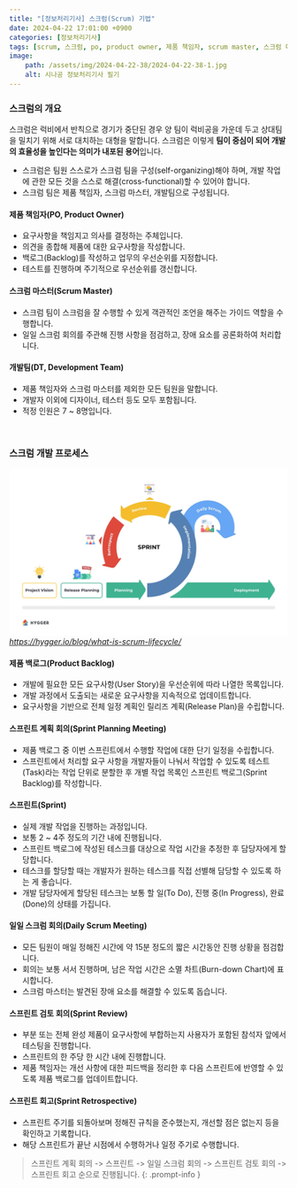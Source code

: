 ```yaml
---
title: "[정보처리기사] 스크럼(Scrum) 기법"
date: 2024-04-22 17:01:00 +0900
categories: [정보처리기사]
tags: [scrum, 스크럼, po, product owner, 제품 책임자, scrum master, 스크럼 마스터, dt, development team, 개발팀, product backlog, 제품 백로그, backlog, 백로그, sprint planning meeting, 스프린트 계획 회의, sprint, 스프린트, daily scrum meeting, 일일 스크럼 회의, sprint review, 스프린트 검토 회의, sprint retrospective, 스프린트 회고]
image:
    path: /assets/img/2024-04-22-38/2024-04-22-38-1.jpg
    alt: 시나공 정보처리기사 필기
---
```


### 스크럼의 개요

스크럼은 럭비에서 반칙으로 경기가 중단된 경우 양 팀이 럭비공을 가운데 두고 상대팀을 밀치기 위해 서로 대치하는 대형을 말합니다. 스크럼은 이렇게 **팀이 중심이 되어 개발의 효율성을 높인다는 의미가 내포된 용어**입니다.

- 스크럼은 팀원 스스로가 스크럼 팀을 구성(self-organizing)해야 하며, 개발 작업에 관한 모든 것을 스스로 해결(cross-functional)할 수 있어야 합니다.
- 스크럼 팀은 제품 책임자, 스크럼 마스터, 개발팀으로 구성됩니다.

#### 제품 책임자(PO, Product Owner)

- 요구사항을 책임지고 의사를 결정하는 주체입니다.
- 의견을 종합해 제품에 대한 요구사항을 작성합니다.
- 백로그(Backlog)를 작성하고 업무의 우선순위를 지정합니다.
- 테스트를 진행하며 주기적으로 우선순위를 갱신합니다.

#### 스크럼 마스터(Scrum Master)

- 스크럼 팀이 스크럼을 잘 수행할 수 있게 객관적인 조언을 해주는 가이드 역할을 수행합니다.
- 일일 스크럼 회의를 주관해 진행 사항을 점검하고, 장애 요소를 공론화하여 처리합니다.

#### 개발팀(DT, Development Team)

- 제품 책임자와 스크럼 마스터를 제외한 모든 팀원을 말합니다.
- 개발자 이외에 디자이너, 테스터 등도 모두 포함됩니다.
- 적정 인원은 7 ~ 8명입니다.

&nbsp;

### 스크럼 개발 프로세스

![스크럼 개발 프로세스](/assets/img/2024-04-22-39/2024-04-22-39-1.png)
_https://hygger.io/blog/what-is-scrum-lifecycle/_

#### 제품 백로그(Product Backlog)

- 개발에 필요한 모든 요구사항(User Story)을 우선순위에 따라 나열한 목록입니다.
- 개발 과정에서 도출되는 새로운 요구사항을 지속적으로 업데이트합니다.
- 요구사항을 기반으로 전체 일정 계획인 릴리즈 계획(Release Plan)을 수립합니다.

#### 스프린트 계획 회의(Sprint Planning Meeting)

- 제품 백로그 중 이번 스프린트에서 수행할 작업에 대한 단기 일정을 수립합니다.
- 스프린트에서 처리할 요구 사항을 개발자들이 나눠서 작업할 수 있도록 테스트(Task)라는 작업 단위로 분할한 후 개별 작업 목록인 스프린트 백로그(Sprint Backlog)를 작성합니다.

#### 스프린트(Sprint)

- 실제 개발 작업을 진행하는 과정입니다.
- 보통 2 ~ 4주 정도의 기간 내에 진행됩니다.
- 스프린트 백로그에 작성된 테스크를 대상으로 작업 시간을 추정한 후 담당자에게 할당합니다.
- 테스크를 할당할 때는 개발자가 원하는 테스크를 직접 선별해 담당할 수 있도록 하는 게 좋습니다.
- 개발 담당자에게 할당된 테스크는 보통 할 일(To Do), 진행 중(In Progress), 완료(Done)의 상태를 가집니다.

#### 일일 스크럼 회의(Daily Scrum Meeting)

- 모든 팀원이 매일 정해진 시간에 약 15분 정도의 짧은 시간동안 진행 상황을 점검합니다.
- 회의는 보통 서서 진행하며, 남은 작업 시간은 소멸 차트(Burn-down Chart)에 표시합니다.
- 스크럼 마스터는 발견된 장애 요소를 해결할 수 있도록 돕습니다.

#### 스프린트 검토 회의(Sprint Review)

- 부분 또는 전체 완성 제품이 요구사항에 부합하는지 사용자가 포함된 참석자 앞에서 테스팅을 진행합니다.
- 스프린트의 한 주당 한 시간 내에 진행합니다.
- 제품 책임자는 개선 사항에 대한 피드백을 정리한 후 다음 스프린트에 반영할 수 있도록 제품 백로그를 업데이트합니다.

#### 스프린트 회고(Sprint Retrospective)

- 스프린트 주기를 되돌아보며 정해진 규칙을 준수했는지, 개선할 점은 없는지 등을 확인하고 기록합니다.
- 해당 스프린트가 끝난 시점에서 수행하거나 일정 주기로 수행합니다.

> 스프린트 계획 회의 -> 스프린트 -> 일일 스크럼 회의 -> 스프린트 검토 회의 -> 스프린트 회고 순으로 진행됩니다.
{: .prompt-info }